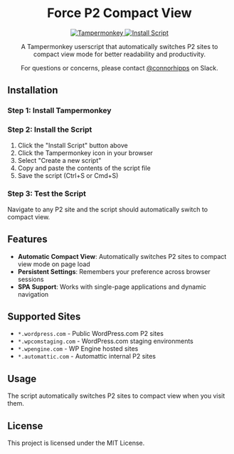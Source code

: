 
<h1 align="center">
  Force P2 Compact View
</h1>
<p align="center">
  <a href="https://www.tampermonkey.net/">
    <img alt="Tampermonkey" src="https://img.shields.io/badge/userscript-Tampermonkey-4B4B4B?style=for-the-badge&logo=googlechrome&logoColor=white&labelColor=4B4B4B&color=5A5A5A">
  </a>
  <a href="p2-compact-view.user.js">
    <img alt="Install Script" src="https://img.shields.io/badge/Install-Force%20P2%20Compact%20View-green?style=for-the-badge&logo=javascript">
  </a>
</p>
<p align="center">
  A Tampermonkey userscript that automatically switches P2 sites to compact view mode for better readability and productivity.
</p>
<p align="center">
  For questions or concerns, please contact <a href="https://a8c.slack.com/team/U02D1EM5QTY">@connorhipps</a> on Slack.
</p>

## Installation

### Step 1: Install Tampermonkey

### Step 2: Install the Script

1. Click the "Install Script" button above
2. Click the Tampermonkey icon in your browser
3. Select "Create a new script"
4. Copy and paste the contents of the script file
5. Save the script (Ctrl+S or Cmd+S)

### Step 3: Test the Script

Navigate to any P2 site and the script should automatically switch to compact view.

## Features

- **Automatic Compact View**: Automatically switches P2 sites to compact view mode on page load
- **Persistent Settings**: Remembers your preference across browser sessions
- **SPA Support**: Works with single-page applications and dynamic navigation

## Supported Sites

- `*.wordpress.com` - Public WordPress.com P2 sites
- `*.wpcomstaging.com` - WordPress.com staging environments
- `*.wpengine.com` - WP Engine hosted sites
- `*.automattic.com` - Automattic internal P2 sites

## Usage

The script automatically switches P2 sites to compact view when you visit them.

## License

This project is licensed under the MIT License. 